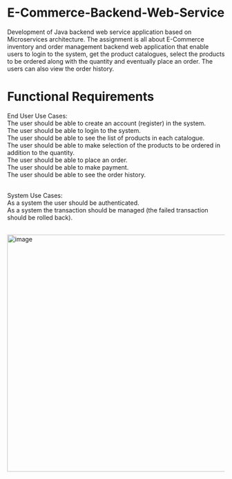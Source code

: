 # E-Commerce-Backend-Web-Service
Development of Java backend web service application based on Microservices architecture. 
The assignment is all about E-Commerce inventory and order management backend web application that enable users to login to the system, get the product catalogues, select the products to be ordered along with the quantity and eventually place an order. The users can also view the order history.

# Functional Requirements
End User Use Cases:<br>
The user should be able to create an account (register) in the system.<br>
The user should be able to login to the system.<br>
The user should be able to see the list of products in each catalogue.<br>
The user should be able to make selection of the products to be ordered in addition to the quantity.<br>
The user should be able to place an order.<br>
The user should be able to make payment.<br>
The user should be able to see the order history.<br><br>

System Use Cases:<br>
As a system the user should be authenticated.<br>
As a system the transaction should be managed (the failed transaction should be rolled back).<br><br>

<img width="548" alt="image" src="https://github.com/misskhushboo/E-Commerce-Backend-Web-Service/assets/1744793/c3e23b12-4827-4141-9ac7-d4aadf94edbc">






